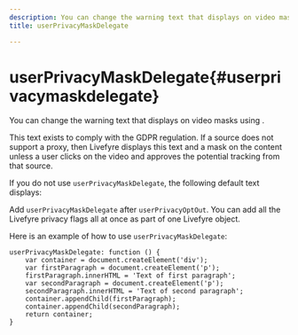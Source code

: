 ```yaml
---
description: You can change the warning text that displays on video masks using .
title: userPrivacyMaskDelegate

---
```


# userPrivacyMaskDelegate{#userprivacymaskdelegate}

You can change the warning text that displays on video masks using .

This text exists to comply with the GDPR regulation. If a source does not support a proxy, then Livefyre displays this text and a mask on the content unless a user clicks on the video and approves the potential tracking from that source.

If you do not use `userPrivacyMaskDelegate`, the following default text displays:

Add `userPrivacyMaskDelegate` after `userPrivacyOptOut`. You can add all the Livefyre privacy flags all at once as part of one Livefyre object.

Here is an example of how to use `userPrivacyMaskDelegate`:

```
userPrivacyMaskDelegate: function () { 
    var container = document.createElement('div'); 
    var firstParagraph = document.createElement('p'); 
    firstParagraph.innerHTML = 'Text of first paragraph'; 
    var secondParagraph = document.createElement('p'); 
    secondParagraph.innerHTML = 'Text of second paragraph'; 
    container.appendChild(firstParagraph); 
    container.appendChild(secondParagraph); 
    return container; 
}
```

